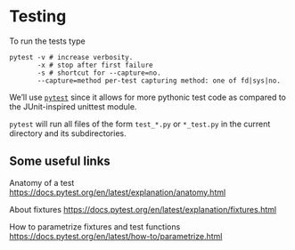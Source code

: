 # Testing

To run the tests type

    pytest -v # increase verbosity.
           -x # stop after first failure
           -s # shortcut for --capture=no.
           --capture=method per-test capturing method: one of fd|sys|no.

We’ll use [`pytest`](https://docs.pytest.org/en/latest/) since it allows for more pythonic test code as compared to the JUnit-inspired unittest module.

`pytest` will run all files of the form `test_*.py` or `*_test.py` in the current directory and its subdirectories.

## Some useful links

Anatomy of a test
https://docs.pytest.org/en/latest/explanation/anatomy.html

About fixtures
https://docs.pytest.org/en/latest/explanation/fixtures.html

How to parametrize fixtures and test functions
https://docs.pytest.org/en/latest/how-to/parametrize.html



